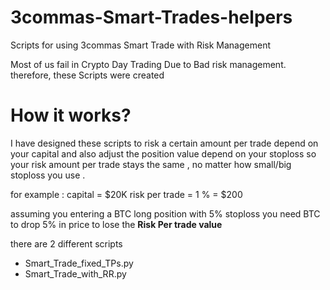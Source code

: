 # 3commas-Smart-Trades-helpers
Scripts for using 3commas Smart Trade with Risk Management

Most of us fail in Crypto Day Trading Due to Bad risk management. 
therefore, these Scripts were created

# How it works?
I have designed these scripts to risk a certain amount per trade depend on your capital and also adjust the position value depend on your stoploss 
so your risk amount per trade stays the same , no matter how small/big stoploss you use .

for example :
capital = $20K
risk per trade = 1 % = $200

assuming you entering a BTC long position with 5% stoploss 
you need BTC to drop 5% in price to lose the **Risk Per trade value**








there are 2 different scripts 
* Smart_Trade_fixed_TPs.py
* Smart_Trade_with_RR.py
